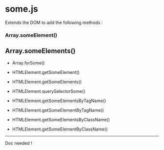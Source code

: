 # some.js

Extends the DOM to add the following methods :

### Array.someElement()
## Array.someElements()

- Array.forSome()
 
- HTMLElement.getSomeElement()
- HTMLElement.getSomeElements()
 
- HTMLElement.querySelectorSome()
 
- HTMLElement.getSomeElementsByTagName()
- HTMLElement.getSomeElementByTagName()

- HTMLElement.getSomeElementsByClassName()
- HTMLElement.getSomeElementByClassName()

---

Doc needed !
